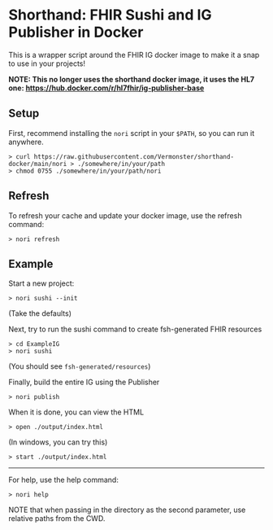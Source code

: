 # Shorthand: FHIR Sushi and IG Publisher in Docker

This is a wrapper script around the FHIR IG docker image to make it a snap
to use in your projects!

**NOTE: This no longer uses the shorthand docker image, it uses the HL7 one: https://hub.docker.com/r/hl7fhir/ig-publisher-base**

## Setup

First, recommend installing the `nori` script in your `$PATH`, so you can run it
anywhere.
```
> curl https://raw.githubusercontent.com/Vermonster/shorthand-docker/main/nori > ./somewhere/in/your/path
> chmod 0755 ./somewhere/in/your/path/nori
```

## Refresh

To refresh your cache and update your docker image, use the refresh command:
```
> nori refresh
```

## Example

Start a new project:
```
> nori sushi --init
```
(Take the defaults)

Next, try to run the sushi command to create fsh-generated FHIR resources
```
> cd ExampleIG
> nori sushi
```
(You should see `fsh-generated/resources`)

Finally, build the entire IG using the Publisher
```
> nori publish
```

When it is done, you can view the HTML
```
> open ./output/index.html
```

(In windows, you can try this)
```
> start ./output/index.html
```

---

For help, use the help command:
```
> nori help
```

NOTE that when passing in the directory as the second parameter, use relative paths from the CWD.

